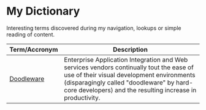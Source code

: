 # My Dictionary

Interesting terms discovered during my navigation, lookups or simple reading of content.

|Term/Accronym|Description|
|-|-|
|[Doodleware](https://www.urbandictionary.com/define.php?term=doodleware)|Enterprise Application Integration and Web services vendors continually tout the ease of use of their visual development environments (disparagingly called "doodleware" by hard-core developers) and the resulting increase in productivity.|
